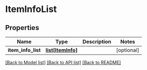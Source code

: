 # ItemInfoList

## Properties
Name | Type | Description | Notes
------------ | ------------- | ------------- | -------------
**item_info_list** | [**list[ItemInfo]**](ItemInfo.md) |  | [optional] 

[[Back to Model list]](../README.md#documentation-for-models) [[Back to API list]](../README.md#documentation-for-api-endpoints) [[Back to README]](../README.md)

